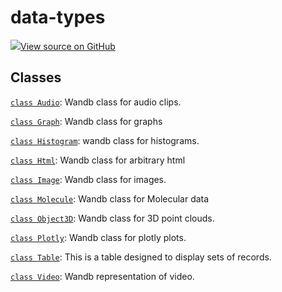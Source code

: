 # data-types

<!-- Insert buttons and diff -->


[![](https://www.tensorflow.org/images/GitHub-Mark-32px.png)View source on GitHub](https://www.github.com/wandb/client/tree/v0.10.27/wandb/__init__.py)








## Classes

[`class Audio`](./audio.md): Wandb class for audio clips.

[`class Graph`](./graph.md): Wandb class for graphs

[`class Histogram`](./histogram.md): wandb class for histograms.

[`class Html`](./html.md): Wandb class for arbitrary html

[`class Image`](./image.md): Wandb class for images.

[`class Molecule`](./molecule.md): Wandb class for Molecular data

[`class Object3D`](./object3d.md): Wandb class for 3D point clouds.

[`class Plotly`](./plotly.md): Wandb class for plotly plots.

[`class Table`](./table.md): This is a table designed to display sets of records.

[`class Video`](./video.md): Wandb representation of video.

